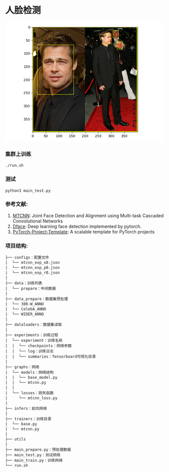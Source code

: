 # 人脸检测
![alt text](result.png "人脸检测")

### 集群上训练

```shell
./run.sh
```

### 测试

```shell
python3 main_test.py
```

### 参考文献:
1. [MTCNN](https://arxiv.org/abs/1604.02878v1): Joint Face Detection and Alignment using Multi-task Cascaded Convolutional Networks
2. [Dface](https://github.com/kuaikuaikim/DFace): Deep learning face detection implemented by pytorch.
3. [PyTorch-Project-Template](https://github.com/moemen95/PyTorch-Project-Template): A scalable template for PyTorch projects

### 项目结构:
```
├── configs：配置文件
|  └── mtcnn_exp_o0.json
|  └── mtcnn_exp_p0.json
|  └── mtcnn_exp_r0.json
|
├── data：训练列表
|  └── prepare：中间数据
|
├── data_prepare：数据集预处理
|  └── 300-W_ANNO
|  └── CelebA_ANNO
|  └── WIDER_ANNO
|
├── dataloaders：数据集读取
|
├── experiments：训练过程
|  └── experiment：训练名称
|  |  └── checkpoints：网络参数
|  |  └── log：训练日志
|  |  └── summaries：Tensorboard可视化目录
|
├── graphs：网络
|  └── models：网络结构
|  |  └── base_model.py
|  |  └── mtcnn.py
|  |
|  └── losses：损失函数
|     └── mtcnn_loss.py
|
├── infers：前向网络
|
├── trainers：训练目录
|  └── base.py
|  └── mtcnn.py
|
├── utils
|
├── main_prepare.py：预处理数据
├── main_test.py：测试网络
├── main_train.py：训练网络
└── run.sh
```


